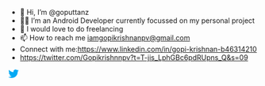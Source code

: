 - 👋 Hi, I’m @goputtanz
- 👨‍💻 I’m an Android Developer currently focussed on my personal project
- 💞️ I would love to do freelancing
- 📫 How to reach me iamgopikrishnanpv@gmail.com
- Connect with me:https://www.linkedin.com/in/gopi-krishnan-b46314210
- https://twitter.com/Gopikrishnnpv?t=T-jis_LphGBc6pdRUpns_Q&s=09


<a href="https://www.linkedin.com/in/gopi-krishnan-b46314210twitter">
<img align="left" src="https://raw.githubusercontent.com/goputtanz/goputtanz/main/images/twitter.png" alt="icon | LinkedIn" width="21px"/>
</a>


